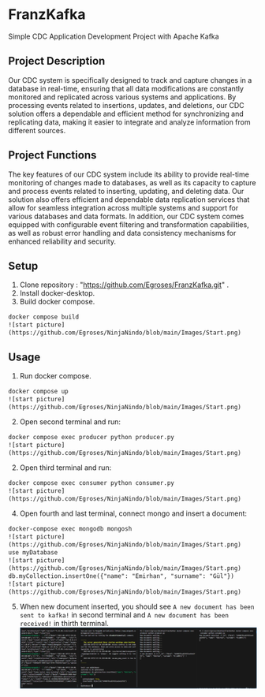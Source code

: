 # FranzKafka

Simple CDC Application Development Project with Apache Kafka


## Project Description

Our CDC system is specifically designed to track and capture changes in a database in real-time, ensuring that all data modifications are constantly monitored and replicated across various systems and applications. By processing events related to insertions, updates, and deletions, our CDC solution offers a dependable and efficient method for synchronizing and replicating data, making it easier to integrate and analyze information from different sources.

## Project Functions

The key features of our CDC system include its ability to provide real-time monitoring of changes made to databases, as well as its capacity to capture and process events related to inserting, updating, and deleting data. Our solution also offers efficient and dependable data replication services that allow for seamless integration across multiple systems and support for various databases and data formats. In addition, our CDC system comes equipped with configurable event filtering and transformation capabilities, as well as robust error handling and data consistency mechanisms for enhanced reliability and security.

## Setup

1. Clone repository : "https://github.com/Egroses/FranzKafka.git" .
2. Install docker-desktop.
3. Build docker compose.
```
docker compose build
![start picture](https://github.com/Egroses/NinjaNindo/blob/main/Images/Start.png)
```

## Usage

1. Run docker compose.
```
docker compose up
![start picture](https://github.com/Egroses/NinjaNindo/blob/main/Images/Start.png)
```

2. Open second terminal and run:

```
docker compose exec producer python producer.py
![start picture](https://github.com/Egroses/NinjaNindo/blob/main/Images/Start.png)
```

2. Open third terminal and run:
```
docker compose exec consumer python consumer.py
![start picture](https://github.com/Egroses/NinjaNindo/blob/main/Images/Start.png)
```

4. Open fourth and last terminal, connect mongo and insert a document:

```
docker-compose exec mongodb mongosh
![start picture](https://github.com/Egroses/NinjaNindo/blob/main/Images/Start.png)
use myDatabase
![start picture](https://github.com/Egroses/NinjaNindo/blob/main/Images/Start.png)
db.myCollection.insertOne({"name": "Emirhan", "surname": "Gül"})
![start picture](https://github.com/Egroses/NinjaNindo/blob/main/Images/Start.png)
```

5. When new document inserted, you should see `A new document has been sent to kafka!` in second terminal and `A new document has been received!` in thirth terminal.
![results picture](https://github.com/Egroses/FranzKafka/blob/main/Images/Results.png)
